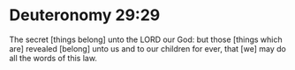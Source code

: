 # Deuteronomy 29:29

The secret [things belong] unto the LORD our God: but those [things which are] revealed [belong] unto us and to our children for ever, that [we] may do all the words of this law.